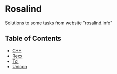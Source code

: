 # Rosalind

Solutions to some tasks from website "rosalind.info"

## Table of Contents

* [C++](Rosalind/rosalind.cpp)
* [Rexx](Rosalind/rosalind.rexx)
* [Tcl](Rosalind/rosalind.tcl)
* [Unicon](Rosalind/rosalind.icn)

